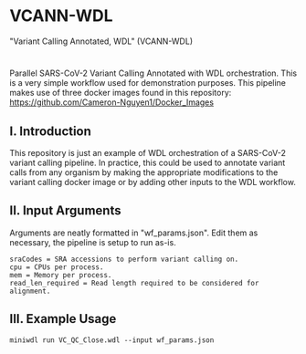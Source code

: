 # VCANN-WDL
"Variant Calling Annotated, WDL" (VCANN-WDL)
#
Parallel SARS-CoV-2 Variant Calling Annotated with WDL orchestration.
This is a very simple workflow used for demonstration purposes.
This pipeline makes use of three docker images found in this repository: https://github.com/Cameron-Nguyen1/Docker_Images

## I. Introduction
This repository is just an example of WDL orchestration of a SARS-CoV-2 variant calling pipeline. In practice, this could be used to annotate variant calls from any organism by making the appropriate modifications to the variant calling docker image
or by adding other inputs to the WDL workflow.

## II. Input Arguments
Arguments are neatly formatted in "wf_params.json". Edit them as necessary, the pipeline is setup to run as-is.
```
sraCodes = SRA accessions to perform variant calling on.
cpu = CPUs per process.
mem = Memory per process.
read_len_required = Read length required to be considered for alignment.
```

## III. Example Usage
```
miniwdl run VC_QC_Close.wdl --input wf_params.json
```

